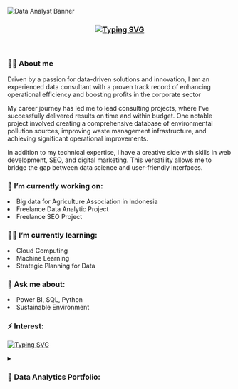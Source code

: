 ![Data Analyst Banner](https://github.com/fahrurrizalf/fahrurrizalf/assets/109564854/fbbb9f67-6019-4830-8502-a76746e73b9a)

<h3 align="center"><a href="https://git.io/typing-svg"><img src="https://readme-typing-svg.demolab.com?font=Fira+Code&size=25&pause=1000&color=000000&center=true&vCenter=true&width=700&lines=Welcome+to+Fahrurrizal's+Github+Profile+%F0%9F%91%8B%F0%9F%8F%BB" alt="Typing SVG" /></a></h3>

<br/>

<h3>🙋‍♂️ About me</h3>
<p align="left"> Driven by a passion for data-driven solutions and innovation, I am an experienced data consultant with a proven track record of enhancing operational efficiency and boosting profits in the corporate sector
  
My career journey has led me to lead consulting projects, where I've successfully delivered results on time and within budget. One notable project involved creating a comprehensive database of environmental pollution sources, improving waste management infrastructure, and achieving significant operational improvements.

In addition to my technical expertise, I have a creative side with skills in web development, SEO, and digital marketing. This versatility allows me to bridge the gap between data science and user-friendly interfaces.
</p>
<h3> 🔭 I’m currently working on:</h3>
<li>Big data for Agriculture Association in Indonesia</li>
<li>Freelance Data Analytic Project</li>
<li>Freelance SEO Project</li>
<h3> ✍🏻 I’m currently learning:</h3>
<li>Cloud Computing</li>
<li>Machine Learning</li>
<li>Strategic Planning for Data</li>
<h3> 💬 Ask me about:</h3>
<li>Power BI, SQL, Python</li>
<li>Sustainable Environment</li>
<h3> ⚡ Interest:</h3>
<p align="left"><a href="https://git.io/typing-svg"><img src="https://readme-typing-svg.demolab.com?font=Fira+Code&size=15&pause=1000&color=000000&width=435&lines=%F0%9F%93%9A+Business;%F0%9F%8C%B3+Environmental;%F0%9F%8C%B1+Agriculture;%F0%9F%92%BB+Technology" alt="Typing SVG" /></a></p>

<details>
<summary><h3 align="left"> 💼 Data Analytics Portfolio:</h3></summary>
  <li><b><a href="">Power BI Portfolio</a></b></li>
  <li><b><a href="">SQL Portfolio</a></b></li>
  <li><b><a href="">Python Portfolio</a></b></li>
</details>

